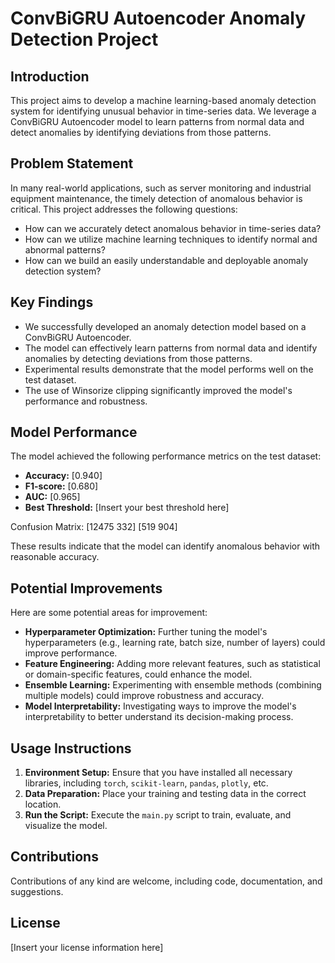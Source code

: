 # ConvBiGRU Autoencoder Anomaly Detection Project

## Introduction

This project aims to develop a machine learning-based anomaly detection system for identifying unusual behavior in time-series data. We leverage a ConvBiGRU Autoencoder model to learn patterns from normal data and detect anomalies by identifying deviations from those patterns.

## Problem Statement

In many real-world applications, such as server monitoring and industrial equipment maintenance, the timely detection of anomalous behavior is critical. This project addresses the following questions:

*   How can we accurately detect anomalous behavior in time-series data?
*   How can we utilize machine learning techniques to identify normal and abnormal patterns?
*   How can we build an easily understandable and deployable anomaly detection system?

## Key Findings

*   We successfully developed an anomaly detection model based on a ConvBiGRU Autoencoder.
*   The model can effectively learn patterns from normal data and identify anomalies by detecting deviations from those patterns.
*   Experimental results demonstrate that the model performs well on the test dataset.
*   The use of Winsorize clipping significantly improved the model's performance and robustness.

## Model Performance

The model achieved the following performance metrics on the test dataset:

*   **Accuracy:** \[0.940]
*   **F1-score:** \[0.680]
*   **AUC:** \[0.965]
*   **Best Threshold:** \[Insert your best threshold here]

Confusion Matrix:
[12475  332]
[519    904]


These results indicate that the model can identify anomalous behavior with reasonable accuracy.

## Potential Improvements

Here are some potential areas for improvement:

*   **Hyperparameter Optimization:** Further tuning the model's hyperparameters (e.g., learning rate, batch size, number of layers) could improve performance.
*   **Feature Engineering:** Adding more relevant features, such as statistical or domain-specific features, could enhance the model.
*   **Ensemble Learning:** Experimenting with ensemble methods (combining multiple models) could improve robustness and accuracy.
*   **Model Interpretability:** Investigating ways to improve the model's interpretability to better understand its decision-making process.

## Usage Instructions

1.  **Environment Setup:** Ensure that you have installed all necessary libraries, including `torch`, `scikit-learn`, `pandas`, `plotly`, etc.
2.  **Data Preparation:** Place your training and testing data in the correct location.
3.  **Run the Script:** Execute the `main.py` script to train, evaluate, and visualize the model.

## Contributions

Contributions of any kind are welcome, including code, documentation, and suggestions.

## License

\[Insert your license information here]

